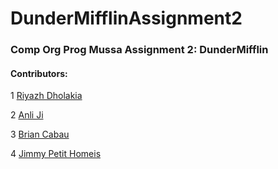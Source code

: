 # DunderMifflinAssignment2
### Comp Org Prog Mussa Assignment 2: DunderMifflin

#### Contributors:
1 [Riyazh Dholakia](https://github.com/riyazhdholakia)

2 [Anli Ji](https://github.com/annieee6446)

3 [Brian Cabau](https://github.com/bcabau1)

4 [Jimmy Petit Homeis](https://github.com/jimmypetith)
